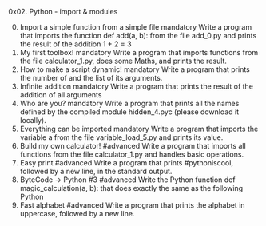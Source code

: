 0x02. Python - import & modules

0. Import a simple function from a simple file
mandatory
Write a program that imports the function def add(a, b): from the file add_0.py and prints the result of the addition 1 + 2 = 3
1. My first toolbox!
mandatory
Write a program that imports functions from the file calculator_1.py, does some Maths, and prints the result.
2. How to make a script dynamic!
mandatory
Write a program that prints the number of and the list of its arguments.
3. Infinite addition
mandatory
Write a program that prints the result of the addition of all arguments
4. Who are you?
mandatory
Write a program that prints all the names defined by the compiled module hidden_4.pyc (please download it locally).
5. Everything can be imported
mandatory
Write a program that imports the variable a from the file variable_load_5.py and prints its value.
6. Build my own calculator!
#advanced
Write a program that imports all functions from the file calculator_1.py and handles basic operations.
7. Easy print
#advanced
Write a program that prints #pythoniscool, followed by a new line, in the standard output.
8. ByteCode -> Python #3
#advanced
Write the Python function def magic_calculation(a, b): that does exactly the same as the following Python
9. Fast alphabet
#advanced
Write a program that prints the alphabet in uppercase, followed by a new line.

